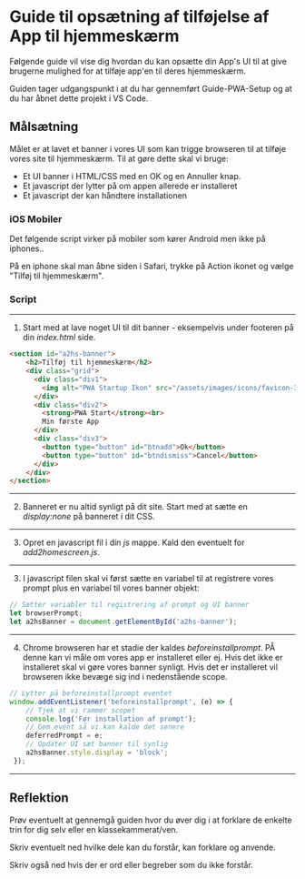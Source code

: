 # Guide til opsætning af tilføjelse af App til hjemmeskærm

Følgende guide vil vise dig hvordan du kan opsætte din App's UI til at give brugerne mulighed for at tilføje app'en til deres hjemmeskærm.

Guiden tager udgangspunkt i at du har gennemført Guide-PWA-Setup og at du har åbnet dette projekt i VS Code.

## Målsætning

Målet er at lavet et banner i vores UI som kan trigge browseren til at tilføje vores site til hjemmeskærm. Til at gøre dette skal vi bruge:
* Et UI banner i HTML/CSS med en OK og en Annuller knap.
* Et javascript der lytter på om appen allerede er installeret
* Et javascript der kan håndtere installationen

### iOS Mobiler
Det følgende script virker på mobiler som kører Android men ikke på iphones.. 

På en iphone skal man åbne siden i Safari, trykke på Action ikonet og vælge "Tilføj til hjemmeskærm".

### Script
___
1. Start med at lave noget UI til dit banner - eksempelvis under footeren  på din *index.html* side. 
```html
<section id="a2hs-banner">
    <h2>Tilføj til hjemmeskærm</h2>
    <div class="grid">
      <div class="div1">
        <img alt="PWA Startup Ikon" src="/assets/images/icons/favicon-32x32.png" />
      </div>
      <div class="div2">
        <strong>PWA Start</strong><br>
        Min første App
      </div>
      <div class="div3">
        <button type="button" id="btnadd">Ok</button>
        <button type="button" id="btndismiss">Cancel</button>
      </div>
    </div>
</section>
```
___
2. Banneret er nu altid synligt på dit site. Start med at sætte en *display:none* på banneret i dit CSS.
___
3. Opret en javascript fil i din *js* mappe. Kald den eventuelt for *add2homescreen.js*.
___
3. I javascript filen skal vi først sætte en variabel til at registrere vores prompt plus en variabel til vores banner objekt:
```javascript
// Sætter variabler til registrering af prompt og UI banner
let browserPrompt;
let a2hsBanner = document.getElementById('a2hs-banner');
```
___
4. Chrome browseren har et stadie der kaldes *beforeinstallprompt*. PÅ denne kan vi måle om vores app er installeret eller ej. Hvis det ikke er installeret skal vi gøre vores banner synligt. Hvis det er installeret vil browseren ikke bevæge sig ind i nedenstående scope.
```javascript
// Lytter på beforeinstallprompt eventet
window.addEventListener('beforeinstallprompt', (e) => {
    // Tjek at vi rammer scopet
    console.log('Før installation af prompt');
    // Gem event så vi kan kalde det senere
    deferredPrompt = e;
    // Opdater UI sæt banner til synlig
    a2hsBanner.style.display = 'block';
 });
```
___

## Reflektion
Prøv eventuelt at gennemgå guiden hvor du  øver dig i at forklare de enkelte trin for dig selv eller en klassekammerat/ven. 

Skriv eventuelt ned hvilke dele kan du forstår, kan forklare og anvende. 

Skriv også ned hvis der er ord eller begreber som du ikke forstår.